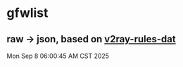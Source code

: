 # gfwlist
## raw -> json, based on [v2ray-rules-dat](https://github.com/Loyalsoldier/v2ray-rules-dat)
Mon Sep  8 06:00:45 AM CST 2025

